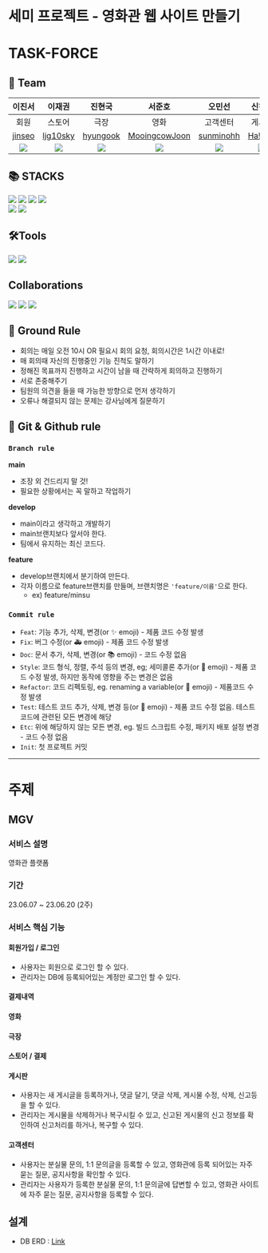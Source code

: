 # 세미 프로젝트 - 영화관 웹 사이트 만들기

# TASK-FORCE

## 🦹‍ Team
|이진서|이재권|진현국|서준호|오민선|신하원|
|:---:|:---:|:---:|:---:|:---:|:---:|
|회원|스토어|극장|영화|고객센터|게시판|
|[jinseo](https://github.com/ljjs0121)|[ljg10sky](https://github.com/ljg10sky)|[hyungook](https://github.com/hyungook-jin)|[MooingcowJoon](https://github.com/MooingcowJoon)|[sunminohh](https://github.com/sunminohh)|[Ha!won](https://github.com/Shinhawo)|
|![](https://avatars.githubusercontent.com/u/94761254?v=4)|![](https://avatars.githubusercontent.com/u/130030785?v=4)|![](https://avatars.githubusercontent.com/u/130140565?v=4)|![](https://avatars.githubusercontent.com/u/130448178?v=4)|![](https://avatars.githubusercontent.com/u/130140763?v=4)|![](https://avatars.githubusercontent.com/u/122660720?v=4)|

## 📚 STACKS
<img src="https://img.shields.io/badge/java-007396?style=for-the-badge&logo=java&logoColor=white"> <img src="https://img.shields.io/badge/html5-E34F26?style=for-the-badge&logo=html5&logoColor=white"> <img src="https://img.shields.io/badge/css-1572B6?style=for-the-badge&logo=css3&logoColor=white"> <img src="https://img.shields.io/badge/javascript-F7DF1E?style=for-the-badge&logo=javascript&logoColor=black"><br/>
<img src="https://img.shields.io/badge/bootstrap-7952B3?style=for-the-badge&logo=bootstrap&logoColor=white"> <img src="https://img.shields.io/badge/oracle-F80000?style=for-the-badge&logo=oracle&logoColor=white">

## 🛠Tools 
<img src="https://img.shields.io/badge/git-F05032?style=for-the-badge&logo=git&logoColor=white"> <img src="https://img.shields.io/badge/sourcetree-0052CC?style=for-the-badge&logo=sourcetree&logoColor=white">

## Collaborations
<img src="https://img.shields.io/badge/github-181717?style=for-the-badge&logo=github&logoColor=white"> <img src="https://img.shields.io/badge/slack-4A154B?style=for-the-badge&logo=slack&logoColor=white"> <img src="https://img.shields.io/badge/notion-000000?style=for-the-badge&logo=notion&logoColor=white">

## 📝 Ground Rule
- 회의는 매일 오전 10시 OR 필요시 회의 요청, 회의시간은 1시간 이내로!
- 매 회의때 자신의 진행중인 기능 진척도 말하기
- 정해진 목표까지 진행하고 시간이 남을 때 간략하게 회의하고 진행하기
- 서로 존중해주기
- 팀원의 의견을 들을 때 가능한 방향으로 먼저 생각하기
- 오류나 해결되지 않는 문제는 강사님에게 질문하기

## 👥 Git & Github rule

### `Branch rule`
**main**
- 조장 외 건드리지 말 것!
- 필요한 상황에서는 꼭 말하고 작업하기

**develop**
- main이라고 생각하고 개발하기
- main브랜치보다 앞서야 한다.
- 팀에서 유지하는 최신 코드다.

**feature**
- develop브랜치에서 분기하여 만든다.
- 각자 이름으로 feature브랜치를 만들며, 브랜치명은 `'feature/이름'`으로 한다.
  + ex) feature/minsu

### `Commit rule`

- `Feat`: 기능 추가, 삭제, 변경(or ✨ emoji) - 제품 코드 수정 발생
- `Fix`: 버그 수정(or 🚑 emoji) - 제품 코드 수정 발생
- `Doc`: 문서 추가, 삭제, 변경(or 📚 emoji) - 코드 수정 없음
- `Style`: 코드 형식, 정렬, 주석 등의 변경, eg; 세미콜론 추가(or 🎨 emoji) - 제품 코드 수정 발생, 하지만 동작에 영향을 주는 변경은 없음
- `Refactor`: 코드 리펙토링, eg. renaming a variable(or 🚜 emoji) - 제품코드 수정 발생
- `Test`: 테스트 코드 추가, 삭제, 변경 등(or 🔬 emoji) - 제품 코드 수정 없음. 테스트 코드에 관련된 모든 변경에 해당
- `Etc`: 위에 해당하지 않는 모든 변경, eg. 빌드 스크립트 수정, 패키지 배포 설정 변경 - 코드 수정 없음
- `Init`: 첫 프로젝트 커밋

---

# 주제
## MGV
### 서비스 설명
영화관 플랫폼

### 기간
23.06.07 ~ 23.06.20 (2주)

### 서비스 핵심 기능

#### 회원가입 / 로그인
- 사용자는 회원으로 로그인 할 수 있다.
- 관리자는 DB에 등록되어있는 계정만 로그인 할 수 있다.

#### 결제내역

#### 영화

#### 극장

#### 스토어 / 결제

#### 게시판
- 사용자는 새 게시글을 등록하거나, 댓글 달기, 댓글 삭제, 게시물 수정, 삭제, 신고등을 할 수 있다.
- 관리자는 게시물을 삭제하거나 복구시킬 수 있고, 신고된 게시물의 신고 정보를 확인하여 신고처리를 하거나, 복구할 수 있다.


#### 고객센터
  - 사용자는 분실물 문의, 1:1 문의글을 등록할 수 있고, 영화관에 등록 되어있는 자주 묻는 질문, 공지사항을 확인할 수 있다.
  - 관리자는 사용자가 등록한 분실물 문의, 1:1 문의글에 답변할 수 있고, 영화관 사이트에 자주 묻는 질문, 공지사항을 등록할 수 있다.

## 설계
- DB ERD : [Link](https://www.erdcloud.com/d/4nYKSKxkRtdsYwCgh)
